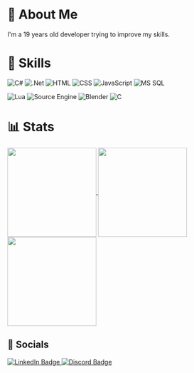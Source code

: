 # :floppy_disk: About Me
I'm a 19 years old developer trying to improve my skills.

# :bookmark_tabs: Skills
![C#](https://img.shields.io/badge/C%23-5b0080?style=for-the-badge&logo=csharp)
![.Net](https://img.shields.io/badge/.NET-330659?style=for-the-badge&logo=.Net)
![HTML](https://img.shields.io/badge/HTML-de4628?style=for-the-badge&logo=html5&logoColor=white)
![CSS](https://img.shields.io/badge/CSS-144875?style=for-the-badge&logo=css3&logoColor=white)
![JavaScript](https://img.shields.io/badge/JavaScript-faf378?style=for-the-badge&logo=JavaScript&logoColor=black)
![MS SQL](https://img.shields.io/badge/MS_SQL-25385c?style=for-the-badge&logo=Microsoft%20SQL%20Server&logoColor=white)

![Lua](https://img.shields.io/badge/Lua-070357?style=for-the-badge&logo=lua)
![Source Engine](https://img.shields.io/badge/Source-1c1c1c?style=for-the-badge&logo=Source%20Engine)
![Blender](https://img.shields.io/badge/Blender-%23e37b19?style=for-the-badge&logo=Blender&logoColor=white)
![C](https://img.shields.io/badge/C-29609e?style=for-the-badge&logo=c&logoColor=white)

# :bar_chart: Stats
<a href="https://github.com/anuraghazra/github-readme-stats">
  <img height=200 align="center" src="https://github-readme-stats-tomsback.vercel.app/api?username=TomsBack&theme=tokyonight&hide_border=true" />
</a>
<a href="https://github.com/anuraghazra/convoychat">
  <img height=200 align="center" src="https://github-readme-stats-tomsback.vercel.app/api/top-langs/?username=TomsBack&layout=compact&theme=tokyonight&hide_border=true" />
</a>
<a href="https://github.com/anuraghazra/convoychat">
  <img height=200 align="center" src="https://github-readme-streak-stats.herokuapp.com?user=TomsBack&theme=tokyonight&hide_border=true" />
</a>

## :e-mail: Socials
<a href="https://www.linkedin.com/in/tomas-oplistil-38a893269/">
  <img alt="LinkedIn Badge" src="https://img.shields.io/badge/LinkedIn-1c1c1c?style=for-the-badge&logo=LinkedIn&logoColor=white">
</a>
<a href="https://discordid.netlify.app/?id=271324181159739404">
  <img alt="Discord Badge" src="https://img.shields.io/badge/Discord-2f2a4d?style=for-the-badge&logo=Discord&logoColor=white">
</a>
